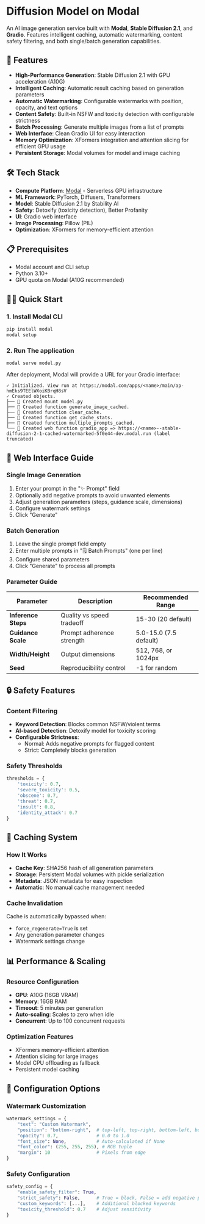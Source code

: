 # Diffusion Model on Modal

An AI image generation service built with **Modal**, **Stable Diffusion 2.1**, and **Gradio**. Features intelligent caching, automatic watermarking, content safety filtering, and both single/batch generation capabilities.

## 🚀 Features

- **High-Performance Generation**: Stable Diffusion 2.1 with GPU acceleration (A10G)
- **Intelligent Caching**: Automatic result caching based on generation parameters
- **Automatic Watermarking**: Configurable watermarks with position, opacity, and text options
- **Content Safety**: Built-in NSFW and toxicity detection with configurable strictness
- **Batch Processing**: Generate multiple images from a list of prompts
- **Web Interface**: Clean Gradio UI for easy interaction
- **Memory Optimization**: XFormers integration and attention slicing for efficient GPU usage
- **Persistent Storage**: Modal volumes for model and image caching

## 🛠 Tech Stack

- **Compute Platform**: [Modal](https://modal.com/) - Serverless GPU infrastructure
- **ML Framework**: PyTorch, Diffusers, Transformers
- **Model**: Stable Diffusion 2.1 by Stability AI
- **Safety**: Detoxify (toxicity detection), Better Profanity
- **UI**: Gradio web interface
- **Image Processing**: Pillow (PIL)
- **Optimization**: XFormers for memory-efficient attention

## 📋 Prerequisites

- Modal account and CLI setup
- Python 3.10+
- GPU quota on Modal (A10G recommended)

## 🏃‍♂️ Quick Start

### 1. Install Modal CLI

```bash
pip install modal
modal setup
```

### 2. Run The application

```modal serve model.py```

After deployment, Modal will provide a URL for your Gradio interface:

```
✓ Initialized. View run at https://modal.com/apps/<name>/main/ap-hmEks9TEElWXoiKBrqH8sV
✓ Created objects.
├── 🔨 Created mount model.py
├── 🔨 Created function generate_image_cached.
├── 🔨 Created function clear_cache.
├── 🔨 Created function get_cache_stats.
├── 🔨 Created function multiple_prompts_cached.
└── 🔨 Created web function gradio_app => https://<name>--stable-diffusion-2-1-cached-watermarked-5f0e44-dev.modal.run (label truncated)
```

## 🎨 Web Interface Guide

### Single Image Generation
1. Enter your prompt in the "✨ Prompt" field
2. Optionally add negative prompts to avoid unwanted elements
3. Adjust generation parameters (steps, guidance scale, dimensions)
4. Configure watermark settings
5. Click "Generate"

### Batch Generation
1. Leave the single prompt field empty
2. Enter multiple prompts in "🗒️ Batch Prompts" (one per line)
3. Configure shared parameters
4. Click "Generate" to process all prompts

### Parameter Guide

| Parameter | Description | Recommended Range |
|-----------|-------------|-------------------|
| **Inference Steps** | Quality vs speed tradeoff | 15-30 (20 default) |
| **Guidance Scale** | Prompt adherence strength | 5.0-15.0 (7.5 default) |
| **Width/Height** | Output dimensions | 512, 768, or 1024px |
| **Seed** | Reproducibility control | -1 for random |

## 🔒 Safety Features

### Content Filtering
- **Keyword Detection**: Blocks common NSFW/violent terms
- **AI-based Detection**: Detoxify model for toxicity scoring
- **Configurable Strictness**: 
  - Normal: Adds negative prompts for flagged content
  - Strict: Completely blocks generation

### Safety Thresholds
```python
thresholds = {
    'toxicity': 0.7,
    'severe_toxicity': 0.5,
    'obscene': 0.7,
    'threat': 0.7,
    'insult': 0.8,
    'identity_attack': 0.7
}
```

## 💾 Caching System

### How It Works
- **Cache Key**: SHA256 hash of all generation parameters
- **Storage**: Persistent Modal volumes with pickle serialization
- **Metadata**: JSON metadata for easy inspection
- **Automatic**: No manual cache management needed

### Cache Invalidation
Cache is automatically bypassed when:
- `force_regenerate=True` is set
- Any generation parameter changes
- Watermark settings change

## 📊 Performance & Scaling

### Resource Configuration
- **GPU**: A10G (16GB VRAM)
- **Memory**: 16GB RAM
- **Timeout**: 5 minutes per generation
- **Auto-scaling**: Scales to zero when idle
- **Concurrent**: Up to 100 concurrent requests

### Optimization Features
- XFormers memory-efficient attention
- Attention slicing for large images
- Model CPU offloading as fallback
- Persistent model caching

## 🔧 Configuration Options

### Watermark Customization

```python
watermark_settings = {
    "text": "Custom Watermark",
    "position": "bottom-right",  # top-left, top-right, bottom-left, bottom-right, center
    "opacity": 0.7,              # 0.0 to 1.0
    "font_size": None,           # Auto-calculated if None
    "font_color": (255, 255, 255), # RGB tuple
    "margin": 10                 # Pixels from edge
}
```

### Safety Configuration

```python
safety_config = {
    "enable_safety_filter": True,
    "strict_safety": False,      # True = block, False = add negative prompts
    "custom_keywords": [...],    # Additional blocked keywords
    "toxicity_threshold": 0.7    # Adjust sensitivity
}
```

